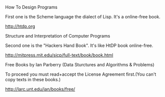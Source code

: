 How To Design Programs

First one is the Scheme language the dialect of Lisp. It's a online-free book.

http://htdp.org


Structure and Interpretation of Computer Programs

Second one is the "Hackers Hand Book". It's like HtDP book online-free.

http://mitpress.mit.edu/sicp/full-text/book/book.html


Free Books by Ian Parberry (Data Sturctures and Algorithms & Problems)

To proceed you must read+accept the License Agreement first.(You can't copy texts in these books.)

http://larc.unt.edu/ian/books/free/

